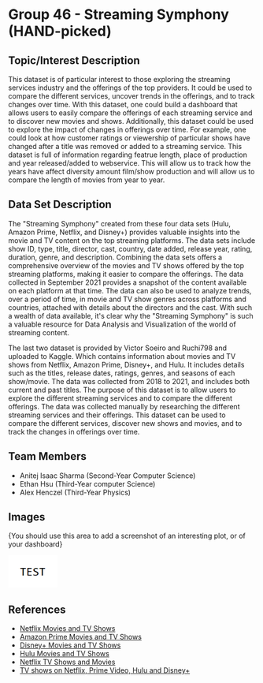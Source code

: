 # Group 46 - Streaming Symphony (HAND-picked)

## Topic/Interest Description

This dataset is of particular interest to those exploring the streaming services industry and the offerings of the top providers. It could be used to compare the different services, uncover trends in the offerings, and to track changes over time. With this dataset, one could build a dashboard that allows users to easily compare the offerings of each streaming service and to discover new movies and shows. Additionally, this dataset could be used to explore the impact of changes in offerings over time. For example, one could look at how customer ratings or viewership of particular shows have changed after a title was removed or added to a streaming service. This dataset is full of information regarding featrue length, place of production and year released/added to webservice. This will allow us to track how the years have affect diversity amount film/show production and will allow us to compare the length of movies from year to year. 

## Data Set Description

The "Streaming Symphony" created from these four data sets (Hulu, Amazon Prime, Netflix, and Disney+) provides valuable insights into the movie and TV content on the top streaming platforms. The data sets include show ID, type, title, director, cast, country, date added, release year, rating, duration, genre, and description. Combining the data sets offers a comprehensive overview of the movies and TV shows offered by the top streaming platforms, making it easier to compare the offerings. The data collected in September 2021 provides a snapshot of the content available on each platform at that time. The data can also be used to analyze trends, over a period of time, in movie and TV show genres across platforms and countries, attached with details about the directors and the cast. With such a wealth of data available, it's clear why the "Streaming Symphony" is such a valuable resource for Data Analysis and Visualization of the world of streaming content.

The last two dataset is provided by Victor Soeiro and Ruchi798 and uploaded to Kaggle. Which contains information about movies and TV shows from Netflix, Amazon Prime, Disney+, and Hulu. It includes details such as the titles, release dates, ratings, genres, and seasons of each show/movie. The data was collected from 2018 to 2021, and includes both current and past titles. The purpose of this dataset is to allow users to explore the different streaming services and to compare the different offerings. The data was collected manually by researching the different streaming services and their offerings. This dataset can be used to compare the different services, discover new shows and movies, and to track the changes in offerings over time.

## Team Members

- Anitej Isaac Sharma (Second-Year Computer Science)
- Ethan Hsu (Third-Year computer Science)
- Alex Henczel (Third-Year Physics)

## Images

{You should use this area to add a screenshot of an interesting plot, or of your dashboard}

<img src ="images/test.png" width="100px">

## References

- [Netflix Movies and TV Shows](https://www.kaggle.com/datasets/shivamb/netflix-shows)
- [Amazon Prime Movies and TV Shows](https://www.kaggle.com/datasets/shivamb/amazon-prime-movies-and-tv-shows)
- [Disney+ Movies and TV Shows](https://www.kaggle.com/datasets/shivamb/disney-movies-and-tv-shows)
- [Hulu Movies and TV Shows](https://www.kaggle.com/datasets/shivamb/hulu-movies-and-tv-shows)
- [Netflix TV Shows and Movies](https://www.kaggle.com/datasets/victorsoeiro/netflix-tv-shows-and-movies?select=titles.csv)
- [TV shows on Netflix, Prime Video, Hulu and Disney+](https://www.kaggle.com/datasets/ruchi798/tv-shows-on-netflix-prime-video-hulu-and-disney)
